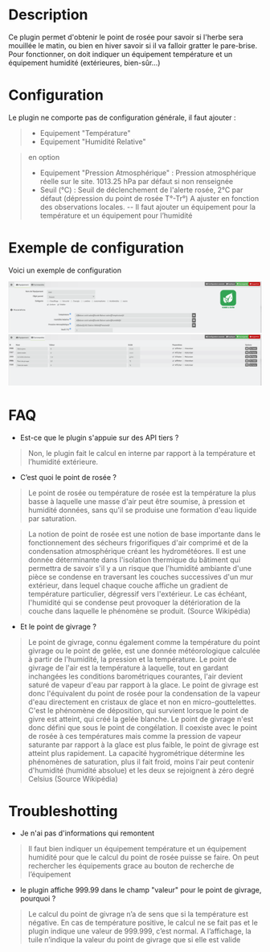 # Description

Ce plugin permet d'obtenir le point de rosée pour savoir si l'herbe sera mouillée le matin, ou bien en hiver savoir si il va falloir gratter le pare-brise.
Pour fonctionner, on doit indiquer un équipement température et un équipement humidité (extérieures, bien-sûr…)

# Configuration

Le plugin ne comporte pas de configuration générale, il faut ajouter :

> - Equipement "Température"
> - Equipement "Humidité Relative"

> en option
> - Equipement "Pression Atmosphérique" : Pression atmosphérique réelle sur le site. 1013.25 hPa par défaut si non renseignée
> - Seuil (°C) : Seuil de déclenchement de l'alerte rosée, 2°C par défaut (dépression du point de rosée T°-Tr°) A ajuster en fonction des observations locales.
-- 
Il faut ajouter un équipement pour la température et un équipement pour l’humidité

# Exemple de configuration

Voici un exemple de configuration

![exemple](../images/equipement.png)
![exemple](../images/commandes.png)

# FAQ

-   Est-ce que le plugin s'appuie sur des API tiers ?

>Non, le plugin fait le calcul en interne par rapport à la température et l’humidité extérieure.

-   C’est quoi le point de rosée ?

>Le point de rosée ou température de rosée est la température la plus basse à laquelle une masse d'air peut être soumise, à pression et humidité données, sans qu'il se produise une formation d'eau liquide par saturation.

>La notion de point de rosée est une notion de base importante dans le fonctionnement des sécheurs frigorifiques d'air comprimé et de la condensation atmosphérique créant les hydrométéores. Il est une donnée déterminante dans l'isolation thermique du bâtiment qui permettra de savoir s'il y a un risque que l'humidité ambiante d'une pièce se condense en traversant les couches successives d'un mur extérieur, dans lequel chaque couche affiche un gradient de température particulier, dégressif vers l'extérieur. Le cas échéant, l'humidité qui se condense peut provoquer la détérioration de la couche dans laquelle le phénomène se produit.
(Source Wikipédia)

-   Et le point de givrage ?

>Le point de givrage, connu également comme la température du point givrage ou le point de gelée, est une donnée météorologique calculée à partir de l'humidité, la pression et la température. Le point de givrage de l'air est la température à laquelle, tout en gardant inchangées les conditions barométriques courantes, l'air devient saturé de vapeur d'eau par rapport à la glace. Le point de givrage est donc l'équivalent du point de rosée pour la condensation de la vapeur d'eau directement en cristaux de glace et non en micro-gouttelettes. C'est le phénomène de déposition, qui survient lorsque le point de givre est atteint, qui créé la gelée blanche.
>Le point de givrage n'est donc défini que sous le point de congélation. Il coexiste avec le point de rosée à ces températures mais comme la pression de vapeur saturante par rapport à la glace est plus faible, le point de givrage est atteint plus rapidement. La capacité hygrométrique détermine les phénomènes de saturation, plus il fait froid, moins l'air peut contenir d'humidité (humidité absolue) et les deux se rejoignent à zéro degré Celsius
(Source Wikipédia)

# Troubleshotting

- Je n'ai pas d'informations qui remontent

>Il faut bien indiquer un équipement température et un équipement humidité pour que le calcul du point de rosée puisse se faire.
>On peut rechercher les équipements grace au bouton de recherche de l’équipement

- le plugin affiche 999.99 dans le champ "valeur" pour le point de givrage, pourquoi ?

>Le calcul du point de givrage n’a de sens que si la température est négative. En cas de température positive, le calcul ne se fait pas et le plugin indique une valeur de 999.999, c’est normal. A l’affichage, la tuile n’indique la valeur du point de givrage que si elle est valide